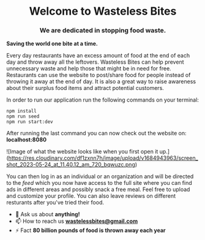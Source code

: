 <h1 align="center">Welcome to Wasteless Bites</h1>
<h3 align="center">We are dedicated in stopping food waste.</h3>

**Saving the world one bite at a time.**

Every day restaurants have an excess amount of food at the end of each day and throw away all the leftovers. Wasteless Bites can help prevent unnecessary waste and help those that might be in need for free. Restaurants can use the website to post/share food for people instead of throwing it away at the end of day. It is also a great way to raise awareness about their surplus food items and attract potential customers.

In order to run our application run the following commands on your terminal:

```
npm install
npm run seed
npm run start:dev
```

After running the last command you can now check out the website on: **localhost:8080**

![Image of what the website looks like when you first open it up.]
(https://res.cloudinary.com/df1zxnn7h/image/upload/v1684943963/screen_shot_2023-05-24_at_11.40.12_am_720_bqwuzc.png)

You can then log in as an individual or an organization and will be directed to the _feed_ which you now have access to the full site where you can find ads in different areas and possibly snack a free meal. Feel free to upload and customize your profile. You can also leave reviews on different resturants after you've tried their food.

-   💬 Ask us about **anything!**
-   📫 How to reach us **wastelessbites@gmail.com**
-   ⚡ Fact **80 billion pounds of food is thrown away each year**
